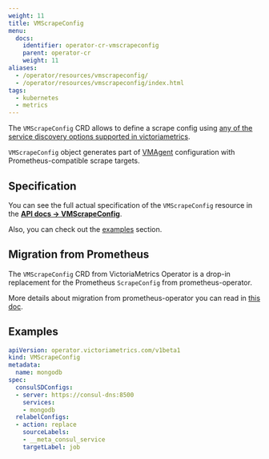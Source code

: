 ```yaml
---
weight: 11
title: VMScrapeConfig
menu:
  docs:
    identifier: operator-cr-vmscrapeconfig
    parent: operator-cr
    weight: 11
aliases:
  - /operator/resources/vmscrapeconfig/
  - /operator/resources/vmscrapeconfig/index.html
tags:
  - kubernetes
  - metrics
---
```

The `VMScrapeConfig` CRD allows to define a scrape config using [any of the service discovery options supported in victoriametrics](https://docs.victoriametrics.com/victoriametrics/sd_configs/).

`VMScrapeConfig` object generates part of [VMAgent](https://docs.victoriametrics.com/victoriametrics/vmagent/) configuration with Prometheus-compatible scrape targets.

## Specification

You can see the full actual specification of the `VMScrapeConfig` resource in
the **[API docs -> VMScrapeConfig](https://docs.victoriametrics.com/operator/api/#vmscrapeconfig)**.

Also, you can check out the [examples](#examples) section.

## Migration from Prometheus

The `VMScrapeConfig` CRD from VictoriaMetrics Operator is a drop-in replacement 
for the Prometheus `ScrapeConfig` from prometheus-operator.

More details about migration from prometheus-operator you can read in [this doc](https://docs.victoriametrics.com/operator/migration/).

## Examples

```yaml
apiVersion: operator.victoriametrics.com/v1beta1
kind: VMScrapeConfig
metadata:
  name: mongodb
spec:
  consulSDConfigs:
  - server: https://consul-dns:8500
    services:
    - mongodb
  relabelConfigs:
  - action: replace
    sourceLabels:
    - __meta_consul_service
    targetLabel: job
```
